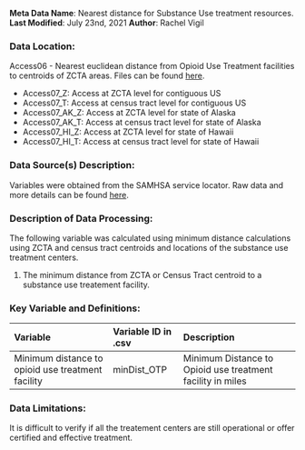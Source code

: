 **Meta Data Name**: Nearest distance for Substance Use treatment resources.  
**Last Modified**: July 23nd, 2021
**Author**: Rachel Vigil 

### Data Location: 
Access06 - Nearest euclidean distance from Opioid Use Treatment facilities to centroids of ZCTA areas. Files can be found [here](https://github.com/GeoDaCenter/opioid-policy-scan/tree/master/data_final).
* Access07_Z: Access at ZCTA level for contiguous US
* Access07_T: Access at census tract level for contiguous US
* Access07_AK_Z: Access at ZCTA level for state of Alaska
* Access07_AK_T: Access at census tract level for state of Alaska
* Access07_HI_Z: Access at ZCTA level for state of Hawaii
* Access07_HI_T: Access at census tract level for state of Hawaii

### Data Source(s) Description:  
Variables were obtained from the SAMHSA service locator. Raw data and more details can be found [here](https://dpt2.samhsa.gov/treatment/directory.aspx).


### Description of Data Processing: 
The following variable was calculated using minimum distance calculations using ZCTA and census tract centroids and locations of the substance use treatment centers.
 1. The minimum distance from ZCTA or Census Tract centroid to a substance use treatement facility.

### Key Variable and Definitions:
| Variable | Variable ID in .csv | Description |
|:---------|:--------------------|:------------|
| Minimum distance to opioid use treatment facility |minDist_OTP|Minimum Distance to Opioid use treatment facility in miles|

### Data Limitations:
It is difficult to verify if all the treatement centers are still operational or offer certified and effective treatment. 
